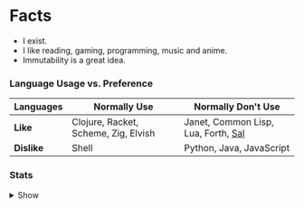 # Facts
- I exist.
- I like reading, gaming, programming, music and anime.
- Immutability is a great idea.

### Language Usage vs. Preference

|**Languages**|**Normally Use**                     |**Normally Don't Use**|
|-------------|-------------------------------------|----------------------|
|**Like**     | Clojure, Racket, Scheme, Zig, Elvish | Janet, Common Lisp, Lua, Forth, [Sal](https://github.com/Dr-Nekoma/salem) |
|**Dislike**  | Shell                               | Python, Java, JavaScript |



### Stats

<details>
  <summary>Show</summary>

  ![z-silver's Top Languages](https://github-readme-stats.vercel.app/api/top-langs/?username=z-silver&theme=merko&show_icons=true&hide_border=true&layout=compact&langs_count=8&include_all_commits=true&count_private=true)
  ![z-silver's Stats](https://github-readme-stats.vercel.app/api?username=z-silver&theme=merko&show_icons=true&hide_border=true&include_all_commits=true&count_private=true)
  ![z-silver's Streak](https://github-readme-streak-stats.herokuapp.com/?user=z-silver&theme=merko&hide_border=true&include_all_commits=true&count_private=true)

</details>
